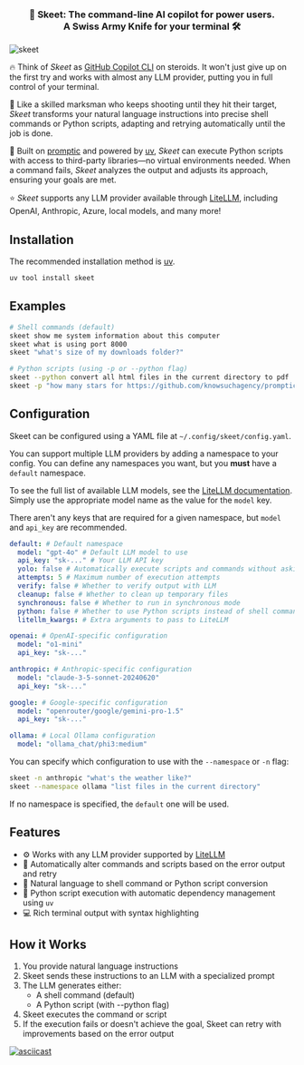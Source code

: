 
<h3 align="center">
🎯 Skeet: The command-line AI copilot for power users.<br>A Swiss Army Knife for your terminal 🛠️
</h3> 

![skeet](https://github.com/user-attachments/assets/e4253aa6-3069-47bf-a7be-7da5bcf79413)


🔥 Think of _Skeet_ as [GitHub Copilot CLI](https://githubnext.com/projects/copilot-cli/) on steroids. It won't just give up on the first try and works with almost any LLM provider, putting you in full control of your terminal.

🎯 Like a skilled marksman who keeps shooting until they hit their target, _Skeet_ transforms your natural language instructions into precise shell commands or Python scripts, adapting and retrying automatically until the job is done.

🤖 Built on [promptic](https://github.com/knowsuchagency/promptic) and powered by [uv](https://github.com/astral-sh/uv), _Skeet_ can execute Python scripts with access to third-party libraries—no virtual environments needed. When a command fails, _Skeet_ analyzes the output and adjusts its approach, ensuring your goals are met.

⭐ _Skeet_ supports any LLM provider available through [LiteLLM](https://docs.litellm.ai/docs/providers), including OpenAI, Anthropic, Azure, local models, and many more!


## Installation

The recommended installation method is [uv](https://github.com/astral-sh/uv).

```bash
uv tool install skeet
```

## Examples

```bash
# Shell commands (default)
skeet show me system information about this computer
skeet what is using port 8000
skeet "what's size of my downloads folder?"

# Python scripts (using -p or --python flag)
skeet --python convert all html files in the current directory to pdf
skeet -p "how many stars for https://github.com/knowsuchagency/promptic?"
```

## Configuration

Skeet can be configured using a YAML file at `~/.config/skeet/config.yaml`.

You can support multiple LLM providers by adding a namespace to your config. You can define any namespaces you want, but you **must** have a `default` namespace.

To see the full list of available LLM models, see the [LiteLLM documentation](https://docs.litellm.ai/docs/providers). Simply use the appropriate model name as the value for the `model` key.

There aren't any keys that are required for a given namespace, but `model` and `api_key` are recommended.

```yaml
default: # Default namespace
  model: "gpt-4o" # Default LLM model to use
  api_key: "sk-..." # Your LLM API key
  yolo: false # Automatically execute scripts and commands without asking for confirmation
  attempts: 5 # Maximum number of execution attempts
  verify: false # Whether to verify output with LLM
  cleanup: false # Whether to clean up temporary files
  synchronous: false # Whether to run in synchronous mode
  python: false # Whether to use Python scripts instead of shell commands
  litellm_kwargs: # Extra arguments to pass to LiteLLM

openai: # OpenAI-specific configuration
  model: "o1-mini"
  api_key: "sk-..."

anthropic: # Anthropic-specific configuration
  model: "claude-3-5-sonnet-20240620"
  api_key: "sk-..."

google: # Google-specific configuration
  model: "openrouter/google/gemini-pro-1.5"
  api_key: "sk-..."

ollama: # Local Ollama configuration
  model: "ollama_chat/phi3:medium"
```

You can specify which configuration to use with the `--namespace` or `-n` flag:

```bash
skeet -n anthropic "what's the weather like?"
skeet --namespace ollama "list files in the current directory"
```

If no namespace is specified, the `default` one will be used.


## Features

- ⚙️ Works with any LLM provider supported by [LiteLLM](https://docs.litellm.ai/docs/providers)
- 🔄 Automatically alter commands and scripts based on the error output and retry
- 💬 Natural language to shell command or Python script conversion
- 🐍 Python script execution with automatic dependency management using `uv`
- 💻 Rich terminal output with syntax highlighting

## How it Works

1. You provide natural language instructions
2. Skeet sends these instructions to an LLM with a specialized prompt
3. The LLM generates either:
   - A shell command (default)
   - A Python script (with --python flag)
4. Skeet executes the command or script
5. If the execution fails or doesn't achieve the goal, Skeet can retry with improvements based on the error output

[![asciicast](https://asciinema.org/a/697092.svg)](https://asciinema.org/a/697092)

